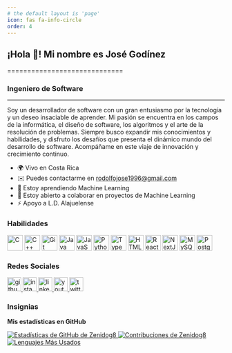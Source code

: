 ```yaml
---
# the default layout is 'page'
icon: fas fa-info-circle
order: 4
---
```


## ¡Hola 👋! Mi nombre es José Godínez
=============================

### Ingeniero de Software
-----------------

Soy un desarrollador de software con un gran entusiasmo por la tecnología y un deseo insaciable de aprender. Mi pasión se encuentra en los campos de la informática, el diseño de software, los algoritmos y el arte de la resolución de problemas. Siempre busco expandir mis conocimientos y habilidades, y disfruto los desafíos que presenta el dinámico mundo del desarrollo de software. Acompáñame en este viaje de innovación y crecimiento continuo.

* 🌍  Vivo en Costa Rica
* ✉️  Puedes contactarme en [rodolfojose1996@gmail.com](mailto:rodolfojose1996@gmail.com)
* 🧠  Estoy aprendiendo Machine Learning
* 🤝  Estoy abierto a colaborar en proyectos de Machine Learning
* ⚡  Apoyo a L.D. Alajuelense

### Habilidades

<p align="left">
<a href="https://docs.microsoft.com/en-us/cpp/?view=msvc-170" target="_blank" rel="noreferrer"><img src="https://raw.githubusercontent.com/danielcranney/readme-generator/main/public/icons/skills/c-colored.svg" width="36" height="36" alt="C" /></a>
<a href="https://docs.microsoft.com/en-us/cpp/?view=msvc-170" target="_blank" rel="noreferrer"><img src="https://raw.githubusercontent.com/danielcranney/readme-generator/main/public/icons/skills/cplusplus-colored.svg" width="36" height="36" alt="C++" /></a>
<a href="https://git-scm.com/" target="_blank" rel="noreferrer"><img src="https://raw.githubusercontent.com/danielcranney/readme-generator/main/public/icons/skills/git-colored.svg" width="36" height="36" alt="Git" /></a>
<a href="https://www.oracle.com/java/" target="_blank" rel="noreferrer"><img src="https://raw.githubusercontent.com/danielcranney/readme-generator/main/public/icons/skills/java-colored.svg" width="36" height="36" alt="Java" /></a>
<a href="https://developer.mozilla.org/en-US/docs/Web/JavaScript" target="_blank" rel="noreferrer"><img src="https://raw.githubusercontent.com/danielcranney/readme-generator/main/public/icons/skills/javascript-colored.svg" width="36" height="36" alt="JavaScript" /></a>
<a href="https://www.python.org/" target="_blank" rel="noreferrer"><img src="https://raw.githubusercontent.com/danielcranney/readme-generator/main/public/icons/skills/python-colored.svg" width="36" height="36" alt="Python" /></a>
<a href="https://www.typescriptlang.org/" target="_blank" rel="noreferrer"><img src="https://raw.githubusercontent.com/danielcranney/readme-generator/main/public/icons/skills/typescript-colored.svg" width="36" height="36" alt="TypeScript" /></a>
<a href="https://developer.mozilla.org/en-US/docs/Glossary/HTML5" target="_blank" rel="noreferrer"><img src="https://raw.githubusercontent.com/danielcranney/readme-generator/main/public/icons/skills/html5-colored.svg" width="36" height="36" alt="HTML5" /></a>
<a href="https://reactjs.org/" target="_blank" rel="noreferrer"><img src="https://raw.githubusercontent.com/danielcranney/readme-generator/main/public/icons/skills/react-colored.svg" width="36" height="36" alt="React" /></a>
<a href="https://nextjs.org/docs" target="_blank" rel="noreferrer"><img src="https://raw.githubusercontent.com/danielcranney/readme-generator/main/public/icons/skills/nextjs-dark.svg" width="36" height="36" alt="NextJs" /></a>
<a href="https://www.mysql.com/" target="_blank" rel="noreferrer"><img src="https://raw.githubusercontent.com/danielcranney/readme-generator/main/public/icons/skills/mysql-colored.svg" width="36" height="36" alt="MySQL" /></a>
<a href="https://www.postgresql.org/" target="_blank" rel="noreferrer"><img src="https://raw.githubusercontent.com/danielcranney/readme-generator/main/public/icons/skills/postgresql-colored.svg" width="36" height="36" alt="PostgreSQL" /></a>
</p>

### Redes Sociales

<p align="left"> 
<a href="https://www.github.com/Zenidog8" target="_blank" rel="noreferrer"> 
<img src="https://raw.githubusercontent.com/danielcranney/readme-generator/main/public/icons/socials/github.svg" width="32" height="32" alt="github"/>
</a> 
<a href="https://www.instagram.com/zenidog8" target="_blank" rel="noreferrer"> 
<img src="https://raw.githubusercontent.com/danielcranney/readme-generator/main/public/icons/socials/instagram.svg" width="32" height="32" alt="instagram" />
</a> 
<a href="https://www.linkedin.com/in/zenidog8" target="_blank" rel="noreferrer"> 
<img src="https://raw.githubusercontent.com/danielcranney/readme-generator/main/public/icons/socials/linkedin.svg" width="32" height="32" alt="linkedin" />
</a> 
<a href="https://www.youtube.com/@zenidog8" target="_blank" rel="noreferrer"> 
<img src="https://raw.githubusercontent.com/danielcranney/readme-generator/main/public/icons/socials/youtube.svg" width="32" height="32" alt="youtube" />
</a> 
<a href="https://www.x.com/theZenidog" target="_blank" rel="noreferrer"> 
<img src="https://raw.githubusercontent.com/danielcranney/readme-generator/main/public/icons/socials/twitter.svg" width="32" height="32" alt="twitter" />
</a>
</p>

### Insignias

**Mis estadísticas en GitHub**

<a href="https://www.github.com/Zenidog8">
<img src="https://github-readme-stats.vercel.app/api?username=Zenidog8&show_icons=true&count_private=true&title_color=f97316&text_color=000000&icon_color=f97316&bg_color=ffffff&hide_border=true&show_icons=true" alt="Estadísticas de GitHub de Zenidog8" />
</a>

<a href="https://www.github.com/Zenidog8">
<img src="https://github-readme-streak-stats.herokuapp.com/?user=Zenidog8&stroke=000000&background=ffffff&ring=f97316&fire=f97316&currStreakNum=000000&currStreakLabel=f97316&sideNums=000000&sideLabels=000000&dates=000000&hide_border=true" alt="Contribuciones de Zenidog8"/>
</a>

<a href="https://github.com/Zenidog8" align="left">
<img src="https://github-readme-stats.vercel.app/api/top-langs/?username=Zenidog8&langs_count=10&title_color=f97316&text_color=000000&icon_color=f97316&bg_color=ffffff&hide_border=true&locale=es&custom_title=Lenguajes%20Más%20Usados" alt="Lenguajes Más Usados" />
</a>
